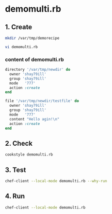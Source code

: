 # demomulti.rb

## 1. Create

```bash
mkdir /var/tmp/demorecipe

vi demomulti.rb
```

### content of demomulti.rb

```ruby
directory '/var/tmp/newdir' do
  owner 'shay79ill'
  group 'shay79ill'
  mode   '777'
  action :create
end

file '/var/tmp/newdir/testfile' do
  owner 'shay79ill'
  group 'shay79ill'
  mode   '777'
  content "Hello agin!\n"
  action :create
end
```

## 2. Check

```bash
cookstyle demomulti.rb
```

## 3. Test

```bash
chef-client --local-mode demomulti.rb --why-run
```

## 4. Run

```bash
chef-client --local-mode demomulti.rb
```
